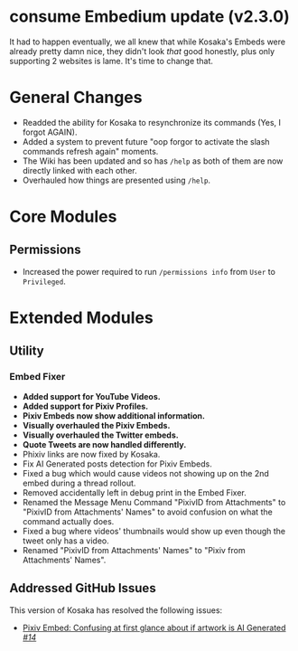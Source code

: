 # consume Embedium update (v2.3.0)
It had to happen eventually, we all knew that while Kosaka's Embeds were already pretty damn nice, they didn't look *that* good honestly, plus only supporting 2 websites is lame. It's time to change that.

# General Changes
- Readded the ability for Kosaka to resynchronize its commands (Yes, I forgot AGAIN).
- Added a system to prevent future "oop forgor to activate the slash commands refresh again" moments.
- The Wiki has been updated and so has `/help` as both of them are now directly linked with each other.
- Overhauled how things are presented using `/help`.

# Core Modules
## Permissions
- Increased the power required to run `/permissions info` from `User` to `Privileged`.

# Extended Modules
## Utility
### Embed Fixer
- **Added support for YouTube Videos.**
- **Added support for Pixiv Profiles.**
- **Pixiv Embeds now show additional information.**
- **Visually overhauled the Pixiv Embeds.**
- **Visually overhauled the Twitter embeds.**
- **Quote Tweets are now handled differently.**
- Phixiv links are now fixed by Kosaka.
- Fix AI Generated posts detection for Pixiv Embeds.
- Fixed a bug which would cause videos not showing up on the 2nd embed during a thread rollout.
- Removed accidentally left in debug print in the Embed Fixer.
- Renamed the Message Menu Command "PixivID from Attachments" to "PixivID from Attachments' Names" to avoid confusion on what the command actually does.
- Fixed a bug where videos' thumbnails would show up even though the tweet only has a video.
- Renamed "PixivID from Attachments' Names" to "Pixiv from Attachments' Names".

## Addressed GitHub Issues
This version of Kosaka has resolved the following issues:
- [Pixiv Embed: Confusing at first glance about if artwork is AI Generated *#14*](https://github.com/Ascellayn/TSN_Kosaka-Issues/issues/14)